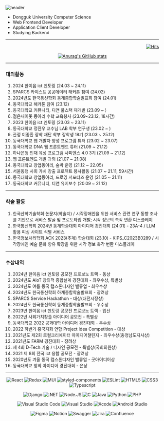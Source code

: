 ![header](https://capsule-render.vercel.app/api?type=slice&color=gradient&height=160&section=header&text=Hi!%20I'm%20JaeHyeong!&fontAlign=50&fontAlignY=70&fontSize=70&fontColor=000000)
<ul>
  <li> Dongguk University Computer Science
  <li> Web Frontend Developer
  <li> Application Client Developer
  <li> Studying Backend
</ul>

<hr>

<div align=right>

[![Hits](https://hits.seeyoufarm.com/api/count/incr/badge.svg?url=https%3A%2F%2Fgithub.com%2FHwangJaeHyeong&count_bg=%2379C83D&title_bg=%23555555&icon=&icon_color=%23E7E7E7&title=hits&edge_flat=false)](https://hits.seeyoufarm.com)

</div>

<div align=center>

[![Anurag's GitHub stats](https://github-readme-stats.vercel.app/api?username=HwangJaeHyeong&count_private=true)](https://github.com/anuraghazra/github-readme-stats)

</div>

<hr>

### 대외활동
<div align="start">
  
1. 2024 한이음 ict 멘토링 (24.03 ~ 24.11)
2. SPARCS 카이스트 공공데이터 해커톤 참여 (24.02)
3. 2024년도 한국통신학회 동계종합학술발표회 참여 (24.01)
4. 동국대학교 해커톤 참여 (23.12) 
5. 동국대학교 커뮤니티, 디연 풀스택 재개발 (23.09 ~ ) 
6. 젊은새이웃 동아리 수학 교육봉사 (23.09~23.12, 18시간) 
7. 2023 한이음 ict 멘토링 (23.03 ~ 23.11)
8. 동국대학교 정진우 교수님 LAB 학부 연구생 (23.02 ~ )
9. 관정 이종환 장학 재단 학부 장학생 18기 (23.03 ~ 25.12)
10. 동국대학교 웹 개발자 양성 프로그램 튜터 (23.02 ~ 23.07)
11. 동국대학교 DNA 웹 프론트엔드 튜터 (21.09 ~ 21.12)
12. 하나은행 인재 육성 프로그램 사피엔스 4.0 3기 (21.09 ~ 21.12)
13. 웹 프론트엔드 개발 과외 (21.07 ~ 21.08)
14. 동국대학교 창업동아리, 숲박 운영 (21.12 ~ 22.05)
15. 서울동행 사회 가치 창출 프로젝트 봉사활동 (21.07 ~ 21.11, 59시간)
16. 동국대학교 창업동아리, 드로잉 서포터즈 운영 (21.05 ~ 21.11)
17. 동국대학교 커뮤니티, 디연 유지보수 (20.09 ~ 21.12)

</div>


<hr>

### 학술 활동
<div align="start">

1. 한국산학기술학회 논문지(학술지) / 시각장애인을 위한 서비스 관련 연구 동향 조사를 기반으로 서비스 발굴 및 프로토타입 개발; 시각 정보의 촉각 변환 디스플레이
2. 한국통신학회 2024년 동계학술대회 아이디어 경진대회 (24.01) - 23A-4  / LLM 활용 피싱 사이트 식별 서비스
3. 한국정보처리학회 ACK 2023(추계) 학술대회 (23.10) - KIPS_C2023B0289 / 시각장애인 예술 문화 향유 확장을 위한 시각 정보 촉각 변환 디스플레이

</div>

<hr>

### 수상내역
<div align="start">

1. 2024년 한이음 ict 멘토링 공모전 프로보노 트랙 - 동상
2. 2024년도 AIoT 창의적 종합설계 경진대회 - 최우수상, 특별상
3. 2024년도 여름 동국 캡스톤디자인 밸류업 - 최우수상
4. 2024년도 한국통신학회 하계종합학술발표회 - 장려상
5. SPARCS Service Hackathon - 대상(대전시장상)
6. 2024년도 한국통신학회 동계종합학술발표회 - 우수상
7. 2023년 한이음 ict 멘토링 공모전 프로보노 트랙 - 입선
8. 2022년 사회가치창출 아이디어 공모전 - 특별상
9. 동국대학교 2022 공과대학 아이디어 경진대회 - 우수상
10. 2022 하반기 홍국지화 연합 Project Idea Competition - 대상
11. 2021년도 제2회 로컬크리에이터 아이디어챌린지 - 최우수상(충청남도지사상)
12. 2021년도 FARM 경진대회 - 장려상
13. 제 4회 D-Tech 기술 / 디자인 공모전 - 특별상(국회의원상)
14. 2021 제 8회 전국 ict 융합 공모전 - 장려상
15. 2020년도 겨울 동국 캡스톤디자인 밸류업 - 굿아이디어상
16. 동국대학교 창의 아이디어 경진대회 - 은상


</div>

<hr>

<div align=center>

  ![React](https://img.shields.io/badge/React-61DAFB.svg?&style=for-the-badge&logo=React&logoColor=white)
  ![Redux](https://img.shields.io/badge/Redux-764ABC.svg?&style=for-the-badge&logo=Redux&logoColor=white)
  ![MUI](https://img.shields.io/badge/MUI-007FFF.svg?&style=for-the-badge&logo=MUI&logoColor=white)
  ![styled-components](https://img.shields.io/badge/styled%20components-DB7093.svg?&style=for-the-badge&logo=styled-components&logoColor=white)
  ![ESLint](https://img.shields.io/badge/ESLint-4B32C3.svg?&style=for-the-badge&logo=ESLint&logoColor=white)
  ![HTML5](https://img.shields.io/badge/HTML5-E34F26.svg?&style=for-the-badge&logo=HTML5&logoColor=white)
  ![CSS3](https://img.shields.io/badge/CSS3-1572B6.svg?&style=for-the-badge&logo=CSS3&logoColor=white)
  ![Typescript](https://img.shields.io/badge/Typescript-3178C6.svg?&style=for-the-badge&logo=Typescript&logoColor=white)

  ![Django](https://img.shields.io/badge/Django-092E20.svg?&style=for-the-badge&logo=Django&logoColor=white)
  ![.NET](https://img.shields.io/badge/.NET-512BD4.svg?&style=for-the-badge&logo=.NET&logoColor=white)
  ![Node.JS](https://img.shields.io/badge/Node.JS-339933.svg?&style=for-the-badge&logo=Node.JS&logoColor=white)
  ![C](https://img.shields.io/badge/C-A8B9CC.svg?&style=for-the-badge&logo=C&logoColor=white)
  ![Java](https://img.shields.io/badge/Java-007396.svg?&style=for-the-badge&logo=Java&logoColor=white)
  ![Python](https://img.shields.io/badge/Python-3776AB.svg?&style=for-the-badge&logo=Python&logoColor=white)
  ![PHP](https://img.shields.io/badge/PHP-777BB4.svg?&style=for-the-badge&logo=PHP&logoColor=white)

  ![Visual Studio Code](https://img.shields.io/badge/Visual%20Studio%20Code-007ACC.svg?&style=for-the-badge&logo=Visual%20Studio%20Code&logoColor=white)
  ![Visual Studio](https://img.shields.io/badge/Visual%20Studio-5C2D91.svg?&style=for-the-badge&logo=Visual%20Studio&logoColor=white)
  ![Xcode](https://img.shields.io/badge/Xcode-147EFB.svg?&style=for-the-badge&logo=Xcode&logoColor=white)
  ![Android Studio](https://img.shields.io/badge/Android%20Studio-3DDC84.svg?&style=for-the-badge&logo=Android%20Studio&logoColor=white)

  ![Figma](https://img.shields.io/badge/Figma-F24E1E.svg?&style=for-the-badge&logo=Figma&logoColor=white)
  ![Notion](https://img.shields.io/badge/Notion-000000.svg?&style=for-the-badge&logo=Notion&logoColor=white)
  ![Swagger](https://img.shields.io/badge/Swagger-85EA2D.svg?&style=for-the-badge&logo=Swagger&logoColor=white)
  ![Jira](https://img.shields.io/badge/Jira-0052CC.svg?&style=for-the-badge&logo=Jira&logoColor=white)
  ![Confluence](https://img.shields.io/badge/Confluence-172B4D.svg?&style=for-the-badge&logo=Confluence&logoColor=white)
  
</div>


